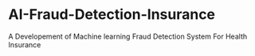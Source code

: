 # AI-Fraud-Detection-Insurance
A Developement of Machine learning Fraud Detection System For Health Insurance 
